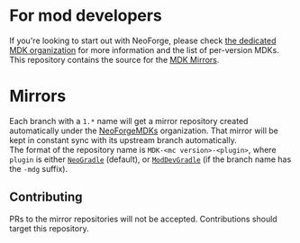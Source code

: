 # For mod developers
If you're looking to start out with NeoForge, please check [the dedicated MDK organization](https://github.com/NeoForgeMDKs) for more information and the list of per-version MDKs.  
This repository contains the source for the [MDK Mirrors](https://github.com/NeoForgeMDKs).  

# Mirrors
Each branch with a `1.*` name will get a mirror repository created automatically under the [NeoForgeMDKs](https://github.com/NeoForgeMDKs) organization. That mirror will be kept in constant sync with its upstream branch automatically.  
The format of the repository name is `MDK-<mc version>-<plugin>`, where `plugin` is either [`NeoGradle`](https://github.com/NeoGradle) (default), or [`ModDevGradle`](https://github.com/neoforged/moddevgradle) (if the branch name has the `-mdg` suffix).

## Contributing
PRs to the mirror repositories will not be accepted. Contributions should target this repository.